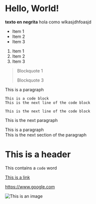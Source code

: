 # Hello, World!

**texto en negrita** hola como wlkasjdhfoasjd

* Item 1
* Item 2
* Item 3

1. Item 1
2. Item 2
3. Item 3

> Blockquote 1
>
> Blockquote 3

This is a paragraph
```
This is a code block
This is the next line of the code block

This is the next line of the code block
```
This is the next paragraph

This is a paragraph  
This is the next section of the paragraph

# This is a header

This contains a `code` word

[This is a link](https://www.google.com)

<https://www.google.com>

![This is an image](https://www.google.com)